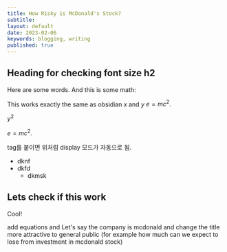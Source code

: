 ```yaml
---
title: How Risky is McDonald's Stock?
subtitle:
layout: default
date: 2023-02-06
keywords: blogging, writing
published: true
---
```


## Heading for checking font size h2
Here are some words. And this is some math:

This works exactly the same as obsidian $x$ and $y$ $e = mc^2.$

$y^{2}$

$e = mc^2. \tag{1}$

tag를 붙이면 위처럼 display 모드가 자동으로 됨.

- dknf
- dkfd
	- dkmsk



## Lets check if this work

Cool!

add equations and Let's say the company is mcdonald and  change the title more attractive to general public (for example how much can we expect to lose from investment in mcdonald stock)
